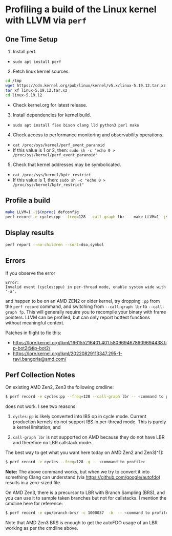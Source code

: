 # Profiling a build of the Linux kernel with LLVM via ``perf``

## One Time Setup

1. Install perf.
  - `sudo apt install perf`
2. Fetch linux kernel sources.
```sh
cd /tmp
wget https://cdn.kernel.org/pub/linux/kernel/v5.x/linux-5.19.12.tar.xz
tar xf linux-5.19.12.tar.xz
cd linux-5.19.12
```
  - Check kernel.org for latest release.
3. Install dependencies for kernel build.
  - `sudo apt install flex bison clang lld python3 perl make`
4. Check access to performance monitoring and observability operations.
  - `cat /proc/sys/kernel/perf_event_paranoid`
  - If this value is 1 or 2, then: `sudo sh -c "echo 0 > /proc/sys/kernel/perf_event_paranoid"`
5. Check that kernel addresses may be symbolicated.
  - `cat /proc/sys/kernel/kptr_restrict`
  - If this value is 1, then: `sudo sh -c "echo 0 > /proc/sys/kernel/kptr_restrict"`

## Profile a build

```sh
make LLVM=1 -j$(nproc) defconfig
perf record -e cycles:pp --freq=128 --call-graph lbr -- make LLVM=1 -j$(nproc)
```

## Display results

```sh
perf report --no-children --sort=dso,symbol
```

## Errors

If you observe the error

```
Error:
Invalid event (cycles:ppu) in per-thread mode, enable system wide with '-a'.
```

and happen to be on an AMD ZEN2 or older kernel, try dropping `:pp` from the
`perf record` command, and switching from `--call-graph lbr` to
`--call-graph fp`. This will generally require you to recompile your binary
with frame pointers. LLVM can be profiled, but can only report hottest
functions without meaningful context.

Patches in flight to fix this:
- https://lore.kernel.org/lkml/166155216401.401.5809694678609694438.tip-bot2@tip-bot2/
- https://lore.kernel.org/lkml/20220829113347.295-1-ravi.bangoria@amd.com/

## Perf Collection Notes

On existing AMD Zen2, Zen3 the following cmdline:

```sh
$ perf record -e cycles:pp --freq=128 --call-graph lbr -- <command to profile>
```

does not work. I see two reasons:

1. `cycles:pp` is likely converted into IBS op in cycle mode.
    Current production kernels do not support IBS in per-thread
    mode. This is purely a kernel limitation, and

2. `call-graph lbr` is not supported on AMD because they do
   not have LBR and therefore no LBR callstack mode.

The best way to get what you want here today on AMD Zen2 and Zen3[^1]:

```sh
$ perf record -e cycles --freq=128 -g -- <command to profile>
```

**Note:** The above command works, but when we try to convert it into
something Clang can understand (via https://github.com/google/autofdo)
results in a zero-sized file.

On AMD Zen3, there is a precursor to LBR with Branch Sampling (BRS),
and you can use it to sample taken branches but not for callstacks. I
mention the cmdline here for reference:

```sh
$ perf record -e cpu/branch-brs/ -c 1000037  -b  -- <command to profile>
```

Note that AMD Zen3 BRS is enough to get the autoFDO usage of an
LBR working as per the cmdline above.
